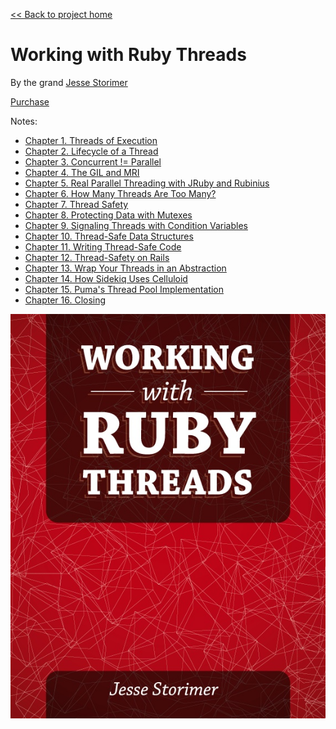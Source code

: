 [&lt;&lt; Back to project home](../README.md)

# Working with Ruby Threads

By the grand [Jesse Storimer](http://www.jstorimer.com/)

[Purchase](http://www.jstorimer.com/products/working-with-ruby-threads)

Notes:

- [Chapter 1. Threads of Execution](ch01-threads-of-execution.md)
- [Chapter 2. Lifecycle of a Thread](ch02-lifecycle-of-a-thread.md)
- [Chapter 3. Concurrent != Parallel](ch03-concurrent-is-not-parallel.md)
- [Chapter 4. The GIL and MRI](ch04-the-gil-and-mri.md)
- [Chapter 5. Real Parallel Threading with JRuby and Rubinius](ch05-real-parallel-threading-with-jruby-and-rubinius.md)
- [Chapter 6. How Many Threads Are Too Many?](ch06-how-many-threads-are-too-many.md)
- [Chapter 7. Thread Safety](ch07-thread-safety.md)
- [Chapter 8. Protecting Data with Mutexes](ch08-protecting-data-with-mutexes.md)
- [Chapter 9. Signaling Threads with Condition Variables](ch09-signaling-threads-with-condition-variables.md)
- [Chapter 10. Thread-Safe Data Structures](ch10-thread-safe-data-structures.md)
- [Chapter 11. Writing Thread-Safe Code](ch11-writing-thread-safe-code.md)
- [Chapter 12. Thread-Safety on Rails](ch12-thread-safety-on-rails.md)
- [Chapter 13. Wrap Your Threads in an Abstraction](ch13-wrap-your-threads-in-an-abstraction.md)
- [Chapter 14. How Sidekiq Uses Celluloid](ch14-how-sidekiq-uses-celluloid.md)
- [Chapter 15. Puma's Thread Pool Implementation](ch15-puma-s-thread-pool-implementation.md)
- [Chapter 16. Closing](ch16-closing.md)

![book cover](working-with-ruby-threads-cover.jpg)